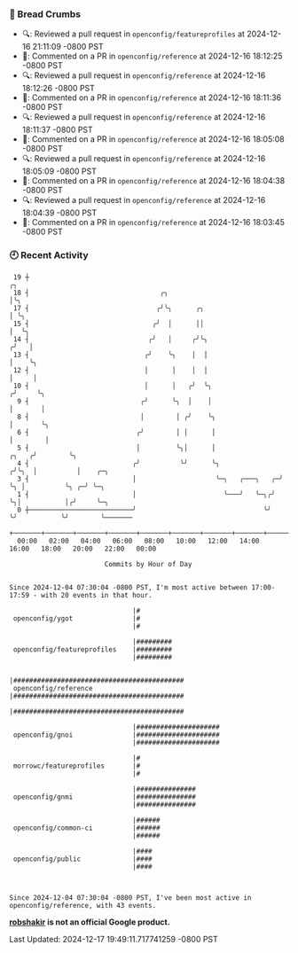 ### 🍞 Bread Crumbs

 * 🔍: Reviewed a pull request in  `openconfig/featureprofiles` at 2024-12-16 21:11:09 -0800 PST
 * 💬: Commented on a PR in  `openconfig/reference` at 2024-12-16 18:12:25 -0800 PST
 * 🔍: Reviewed a pull request in  `openconfig/reference` at 2024-12-16 18:12:26 -0800 PST
 * 💬: Commented on a PR in  `openconfig/reference` at 2024-12-16 18:11:36 -0800 PST
 * 🔍: Reviewed a pull request in  `openconfig/reference` at 2024-12-16 18:11:37 -0800 PST
 * 💬: Commented on a PR in  `openconfig/reference` at 2024-12-16 18:05:08 -0800 PST
 * 🔍: Reviewed a pull request in  `openconfig/reference` at 2024-12-16 18:05:09 -0800 PST
 * 💬: Commented on a PR in  `openconfig/reference` at 2024-12-16 18:04:38 -0800 PST
 * 🔍: Reviewed a pull request in  `openconfig/reference` at 2024-12-16 18:04:39 -0800 PST
 * 💬: Commented on a PR in  `openconfig/reference` at 2024-12-16 18:03:45 -0800 PST

### 🕘 Recent Activity
```
 19 ┼                                                                        ╭╮
 18 ┤                                 ╭╮                                     │╰╮
 17 ┤                                ╭╯╰╮      ╭╮                            │ ╰╮
 15 ┤                               ╭╯  │      ││                            │  ╰╮
 14 ┤                              ╭╯   │     ╭╯╰╮                          ╭╯   │
 13 ┤                             ╭╯    ╰╮    │  │                          │    ╰╮
 12 ┤                             │      │    │  │                          │     │
 10 ┤                             │      │   ╭╯  ╰╮                        ╭╯     ╰╮
  9 ┤                            ╭╯      ╰╮  │    │                        │       │
  8 ┤                            │        │ ╭╯    ╰╮                       │       ╰╮
  6 ┤                           ╭╯        │ │      │                       │        │
  5 ┤                           │         ╰╮│      │                 ╭╮   ╭╯        ╰╮
  4 ┤                          ╭╯          ╰╯      ╰╮               ╭╯╰╮  │          │    ╭─╮
  3 ┤                          │                    ╰─╮   ╭───╮   ╭─╯  ╰╮ │          ╰╮ ╭─╯ ╰─╮
  1 ┤                          │                      ╰───╯   ╰─╮╭╯     ╰╮│           │╭╯     ╰─╮
  0 ┼──────────────────────────╯                                ╰╯       ╰╯           ╰╯        ╰───────
    +───────+───────+───────+───────+───────+───────+───────+───────+───────+───────+───────+───────+────
  00:00   02:00   04:00   06:00   08:00   10:00   12:00   14:00   16:00   18:00   20:00   22:00   00:00   

						Commits by Hour of Day


Since 2024-12-04 07:30:04 -0800 PST, I'm most active between 17:00-17:59 - with 20 events in that hour.

```



```
                               |#
 openconfig/ygot               |#
                               |#

                               |#########
 openconfig/featureprofiles    |#########
                               |#########

                               |###########################################
 openconfig/reference          |###########################################
                               |###########################################

                               |#####################
 openconfig/gnoi               |#####################
                               |#####################

                               |#
 morrowc/featureprofiles       |#
                               |#

                               |###############
 openconfig/gnmi               |###############
                               |###############

                               |######
 openconfig/common-ci          |######
                               |######

                               |####
 openconfig/public             |####
                               |####



Since 2024-12-04 07:30:04 -0800 PST, I've been most active in openconfig/reference, with 43 events.

```
**[robshakir](mailto:robjs@google.com) is not an official Google product.**  


Last Updated: 2024-12-17 19:49:11.717741259 -0800 PST
